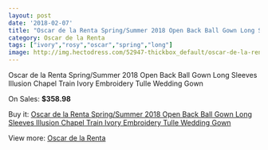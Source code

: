 ```yaml
---
layout: post
date: '2018-02-07'
title: "Oscar de la Renta Spring/Summer 2018 Open Back Ball Gown Long Sleeves Illusion Chapel Train Ivory Embroidery Tulle Wedding Gown"
category: Oscar de la Renta
tags: ["ivory","rosy","oscar","spring","long"]
image: http://img.hectodress.com/52947-thickbox_default/oscar-de-la-renta-spring-summer-2018-open-back-ball-gown-long-sleeves-illusion-chapel-train-ivory-embroidery-tulle-wedding-gown.jpg
---
```

Oscar de la Renta Spring/Summer 2018 Open Back Ball Gown Long Sleeves Illusion Chapel Train Ivory Embroidery Tulle Wedding Gown

On Sales: **$358.98**
<a href="https://www.hectodress.com/oscar-de-la-renta/16669-oscar-de-la-renta-spring-summer-2018-open-back-ball-gown-long-sleeves-illusion-chapel-train-ivory-embroidery-tulle-wedding-gown.html"><amp-img layout="responsive" width="600" height="600" src="//img.hectodress.com/52947-thickbox_default/oscar-de-la-renta-spring-summer-2018-open-back-ball-gown-long-sleeves-illusion-chapel-train-ivory-embroidery-tulle-wedding-gown.jpg" alt="Oscar de la Renta Spring/Summer 2018 Open Back Ball Gown Long Sleeves Illusion Chapel Train Ivory Embroidery Tulle Wedding Gown 0" /></a>

Buy it: [Oscar de la Renta Spring/Summer 2018 Open Back Ball Gown Long Sleeves Illusion Chapel Train Ivory Embroidery Tulle Wedding Gown](https://www.hectodress.com/oscar-de-la-renta/16669-oscar-de-la-renta-spring-summer-2018-open-back-ball-gown-long-sleeves-illusion-chapel-train-ivory-embroidery-tulle-wedding-gown.html "Oscar de la Renta Spring/Summer 2018 Open Back Ball Gown Long Sleeves Illusion Chapel Train Ivory Embroidery Tulle Wedding Gown")

View more: [Oscar de la Renta](https://www.hectodress.com/335-oscar-de-la-renta "Oscar de la Renta")